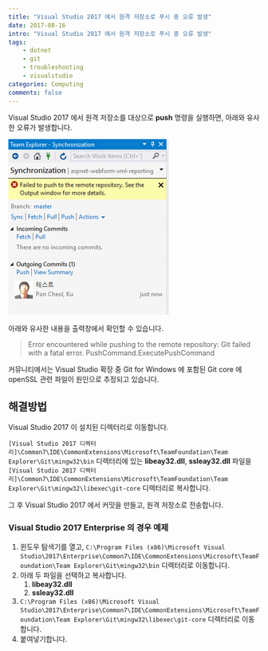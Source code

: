 ```yaml
---
title: "Visual Studio 2017 에서 원격 저장소로 푸시 중 오류 발생"
date: 2017-08-16
intro: "Visual Studio 2017 에서 원격 저장소로 푸시 중 오류 발생"
tags:
    - dotnet
    - git
    - troubleshooting
    - visualstudio
categories: Computing
comments: false
---
```


Visual Studio 2017 에서 원격 저장소를 대상으로 **push** 명령을 실행하면, 아래와 유사한 오류가 발생합니다.

![](./error-git-visual-studio-2017-001.png)

아래와 유사한 내용을 출력창에서 확인할 수 있습니다.

> <span class="text-danger">Error encountered while pushing to the remote repository: Git failed with a fatal error.</span>
> PushCommand.ExecutePushCommand

커뮤니티에서는 Visual Studio 확장 중 Git for Windows 에 포함된 Git core 에 openSSL 관련 파일이 원인으로 추정되고 있습니다.

## 해결방법

Visual Studio 2017 이 설치된 디렉터리로 이동합니다.

`[Visual Studio 2017 디렉터리]\Common7\IDE\CommonExtensions\Microsoft\TeamFoundation\Team Explorer\Git\mingw32\bin` 디렉터리에 있는 **libeay32.dll**, **ssleay32.dll** 파일을 `[Visual Studio 2017 디렉터리]\Common7\IDE\CommonExtensions\Microsoft\TeamFoundation\Team Explorer\Git\mingw32\libexec\git-core` 디렉터리로 복사합니다.

그 후 Visual Studio 2017 에서 커밋을 만들고, 원격 저장소로 전송합니다.

### Visual Studio 2017 Enterprise 의 경우 예제

1. 윈도우 탐색기를 열고, `C:\Program Files (x86)\Microsoft Visual Studio\2017\Enterprise\Common7\IDE\CommonExtensions\Microsoft\TeamFoundation\Team Explorer\Git\mingw32\bin` 디렉터리로 이동합니다.
2. 아래 두 파일을 선택하고 복사합니다.
    1. **libeay32.dll**
    2. **ssleay32.dll**
3. `C:\Program Files (x86)\Microsoft Visual Studio\2017\Enterprise\Common7\IDE\CommonExtensions\Microsoft\TeamFoundation\Team Explorer\Git\mingw32\libexec\git-core` 디렉터리로 이동합니다.
4. 붙여넣기합니다.
